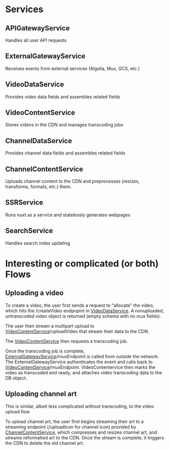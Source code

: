 # Services

## APIGatewayService

Handles all user API requests

## ExternalGatewayService

Receives events from external services (Algolia, Mux, GCS, etc.)

## VideoDataService

Provides video data fields and assembles related fields

## VideoContentService

Stores videos in the CDN and manages transcoding jobs

## ChannelDataService

Provides channel data fields and assembles related fields

## ChannelContentService

Uploads channel content to the CDN and preprocesses (resizes, transforms, formats, etc.) them.

## SSRService

Runs nuxt as a service and statelessly generates webpages

## SearchService

Handles search index updating

# Interesting or complicated (or both) Flows

## Uploading a video

To create a video, the user first sends a request to "allocate" the video, which hits the /createVideo endpopint in [VideoDataService](./VideoDataService/README.md). A nonuploaded, untranscoded video object is returned (empty schema with no mux fields).

The user then stream a multipart upload to [VideoContentService](./VideoContentService/README.md)/uploadVideo that stream their data to the CDN.

The [VideoContentService](./VideoContentService/README.md) then requests a transcoding job.

Once the transcoding job is complete, [ExternalGatewayService](./ExternalGatewayService/README.md)/muxEndpoint is called from outside the network. The ExternalGatewayService authenticates the event and calls back to [VideoContentService](./VideoContentService/README.md)/muxEndpoint. VideoContentervice then marks the video as transcoded and ready, and attaches video transcoding data to the DB object.

## Uploading channel art

This is similar, albeit less complicated without transcoding, to the video upload flow

To upload channel art, the user first begins streaming their art to a streaming endpoint (/uploadIcon for channel icon) provided by [ChannelContentService](./ChannelContentService/README.md), which compresses and resizes channel art, and streams reformatted art to the CDN. Once the stream is complete, it triggers the CDN to delete the old channel art.
